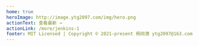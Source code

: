 ```yaml
---
home: true
heroImage: http://image.ytg2097.com/img/hero.png
actionText: 查看最新 →
actionLink: /more/jenkins-1
footer: MIT Licensed | Copyright © 2021-present 杨同港 ytg2097@163.com
---
```


